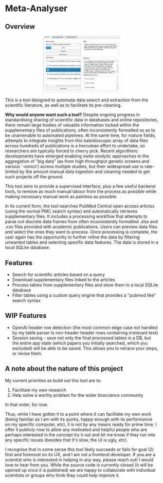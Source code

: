 # Meta-Analyser

## Overview

<p align="center" width="100%">
    <img width="50%" src="assets/image.png">
</p>


This is a tool designed to automate data search and extraction from the scientific literature, as well as to facilitate its pre-cleaning. 

**Why would anyone want such a tool?** Despite ongoing progress in standardising sharing of scientific data in databases and online repositories, there remain large bodies of valuable information locked within the supplementary files of publications, often inconsistently formatted so as to be unamenable to automated pipelines. At the same time, for mature fields, attempts to integrate insights from this kaleidoscopic array of data files across hundreds of publications is a herculean effort to undertake, so researchers are typically forced to cherry pick. Recent algorithmic developments have emerged enabling *meta-analytic* approaches to the aggregation of "big data" (as from high throughput genetic screens and various '-omics') across multiple studies, but their widespread use is rate-limited by the amount manual data ingestion and cleaning needed to get such projects off the ground. 

This tool aims to provide a supervised interface, plus a few useful backend tools, to remove as much manual labour from the process as possible while making necessary manual work as painless as possible.

In its current form, the tool searches PubMed Central open access articles (using the normal PMC search syntax) and automatically retrieves supplementary files. It includes a processing workflow that attempts to parse out discrete data frames from often inconsistently formatted .xlsx and .csv files provided with academic publications. Users can preview data files and select the ones they want to process. Once processing is complete, the user again has the opportunity to further refine the data by filtering unwanted tables and selecting specific data features. The data is stored in a local SQLite database.

## Features

- Search for scientific articles based on a query
- Download supplementary files linked to the articles
- Process tables from supplementary files and store them in a local SQLite database
- Filter tables using a custom query engine that provides a "pubmed like" search syntax 

## WIP Features

- OpenAI header row detection (the most common edge case not handled by my table parser is non-header header rows containing irrelevant text)
- Session saving - save not only the final processed tables in a DB, but the entire app state (which papers you initially searched, which you excluded) will be able to be saved. This allows you to retrace your steps, or revise them.

## A note about the nature of this project

My current priorities as build out this tool are to:

1. Facilitate my own research
2. Help solve a worthy problem for the wider bioscience community

In that order, for now.

Thus, while I have gotten it to a point where it can facilitate my own work (being familiar as I am with its quirks, happy enough with its performance on my specific computer, etc), it is not by any means ready for prime time. I offer it publicly now to allow any motivated and helpful people who are perhaps interested in the concept try it out and let me know if they run into any specific issues (besides that it's slow, the UI is ugly, etc).

I recognise that in some sense this tool likely succeeds or fails for goal (2) first and foremost on its UX, and I am not a frontend developer. If you are a scientist who is interested in helping in any way, please reach out! I would love to hear from you. While the source code is currently closed (it will be opened up once it is published) we are happy to collaborate with individual scientists or groups who think they could help improve it.